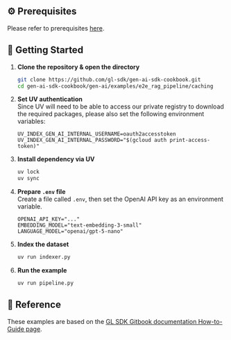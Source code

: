 ## ⚙️ Prerequisites

Please refer to prerequisites [here](../../../README.md).

## 🚀 Getting Started

1. **Clone the repository & open the directory**

   ```bash
   git clone https://github.com/gl-sdk/gen-ai-sdk-cookbook.git
   cd gen-ai-sdk-cookbook/gen-ai/examples/e2e_rag_pipeline/caching
   ```

2. **Set UV authentication**  
   Since UV will need to be able to access our private registry to download the required packages, please also set the following environment variables:

   ```env
   UV_INDEX_GEN_AI_INTERNAL_USERNAME=oauth2accesstoken
   UV_INDEX_GEN_AI_INTERNAL_PASSWORD="$(gcloud auth print-access-token)"
   ```

3. **Install dependency via UV**

   ```bash
   uv lock
   uv sync
   ```

4. **Prepare `.env` file**  
   Create a file called `.env`, then set the OpenAI API key as an environment variable.

   ```env
   OPENAI_API_KEY="..."
   EMBEDDING_MODEL="text-embedding-3-small"
   LANGUAGE_MODEL="openai/gpt-5-nano"
   ```

5. **Index the dataset**

   ```bash
   uv run indexer.py
   ```

6. **Run the example**

   ```bash
   uv run pipeline.py
   ```

## 🚀 Reference

These examples are based on the [GL SDK Gitbook documentation How-to-Guide page](https://gdplabs.gitbook.io/sdk/how-to-guides/build-end-to-end-rag-pipeline/caching).
